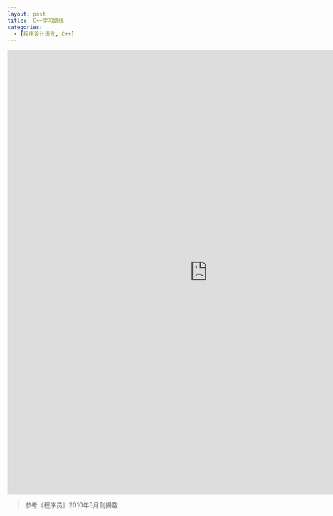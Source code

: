 ```yaml
---
layout: post
title:  C++学习路线
categories:
  - [程序设计语言, C++]
---
```

<iframe style="border:none" width="900" text-align="center" height="1000" src="https://whimsical.com/embed/B5S7D76ZxLB3GTxXkDxFq1"></iframe>

> 参考《程序员》2010年8月刊揭载